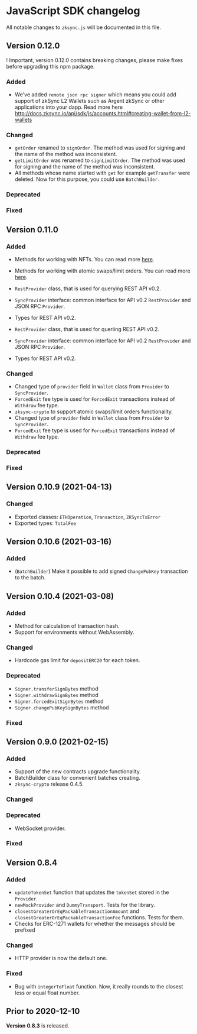 # JavaScript SDK changelog

All notable changes to `zksync.js` will be documented in this file.

## Version 0.12.0

! Important, version 0.12.0 contains breaking changes, please make fixes before upgrading this npm package.

### Added

- We've added `remote json rpc signer` which means you could add support of zkSync L2 Wallets such as Argent zkSync or
  other applications into your dapp. Read more here
  <http://docs.zksync.io/api/sdk/js/accounts.html#creating-wallet-from-l2-wallets>

### Changed

- `getOrder` renamed to `signOrder`. The method was used for signing and the name of the method was inconsistent.
- `getLimitOrder` was renamed to `signLimitOrder`. The method was used for signing and the name of the method was
  inconsistent.
- All methods whose name started with `get` for example `getTransfer` were deleted. Now for this purpose, you could use
  `BatchBuilder.`

### Deprecated

### Fixed

## Version 0.11.0

### Added

- Methods for working with NFTs. You can read more [here](https://zksync.io/dev/nfts.html).
- Methods for working with atomic swaps/limit orders. You can read more [here](https://zksync.io/dev/swaps.html).
- `RestProvider` class, that is used for querying REST API v0.2.
- `SyncProvider` interface: common interface for API v0.2 `RestProvider` and JSON RPC `Provider`.
- Types for REST API v0.2.

- `RestProvider` class, that is used for queriing REST API v0.2.
- `SyncProvider` interface: common interface for API v0.2 `RestProvider` and JSON RPC `Provider`.
- Types for REST API v0.2.

### Changed

- Changed type of `provider` field in `Wallet` class from `Provider` to `SyncProvider`.
- `ForcedExit` fee type is used for `ForcedExit` transactions instead of `Withdraw` fee type.
- `zksync-crypto` to support atomic swaps/limit orders functionality.
- Changed type of `provider` field in `Wallet` class from `Provider` to `SyncProvider`.
- `ForcedExit` fee type is used for `ForcedExit` transactions instead of `Withdraw` fee type.

### Deprecated

### Fixed

## Version 0.10.9 (2021-04-13)

### Changed

- Exported classes: `ETHOperation`, `Transaction`, `ZKSyncTxError`
- Exported types: `TotalFee`

## Version 0.10.6 (2021-03-16)

### Added

- (`BatchBuilder`) Make it possible to add signed `ChangePubKey` transaction to the batch.

## Version 0.10.4 (2021-03-08)

### Added

- Method for calculation of transaction hash.
- Support for environments without WebAssembly.

### Changed

- Hardcode gas limit for `depositERC20` for each token.

### Deprecated

- `Signer.transferSignBytes` method
- `Signer.withdrawSignBytes` method
- `Signer.forcedExitSignBytes` method
- `Signer.changePubKeySignBytes` method

### Fixed

## Version 0.9.0 (2021-02-15)

### Added

- Support of the new contracts upgrade functionality.
- BatchBuilder class for convenient batches creating.
- `zksync-crypto` release 0.4.5.

### Changed

### Deprecated

- WebSocket provider.

### Fixed

## Version 0.8.4

### Added

- `updateTokenSet` function that updates the `tokenSet` stored in the `Provider`.
- `newMockProvider` and `DummyTransport`. Tests for the library.
- `closestGreaterOrEqPackableTransactionAmount` and `closestGreaterOrEqPackableTransactionFee` functions. Tests for
  them.
- Checks for ERC-1271 wallets for whether the messages should be prefixed

### Changed

- HTTP provider is now the default one.

### Fixed

- Bug with `integerToFloat` function. Now, it really rounds to the closest less or equal float number.

## Prior to 2020-12-10

**Version 0.8.3** is released.
